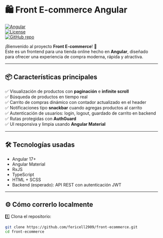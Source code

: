 # 🛍️ Front E-commerce Angular

[![Angular](https://img.shields.io/badge/angular-17-red?logo=angular)](https://angular.io/)  
[![License](https://img.shields.io/badge/license-MIT-blue)](LICENSE)  
[![GitHub repo](https://img.shields.io/badge/github-repo-green?logo=github)](https://github.com/fericell2909/front-ecommerce)

¡Bienvenido al proyecto **Front E-commerce**! 🚀  
Este es un frontend para una tienda online hecho en **Angular**, diseñado para ofrecer una experiencia de compra moderna, rápida y atractiva.

---

## 📦 Características principales

✅ Visualización de productos con **paginación** e **infinite scroll**  
✅ Búsqueda de productos en tiempo real  
✅ Carrito de compras dinámico con contador actualizado en el header  
✅ Notificaciones tipo **snackbar** cuando agregas productos al carrito  
✅ Autenticación de usuarios: login, logout, guardado de carrito en backend  
✅ Rutas protegidas con **AuthGuard**  
✅ UI responsiva y limpia usando **Angular Material**  

---

## 🛠️ Tecnologías usadas

- Angular 17+
- Angular Material
- RxJS
- TypeScript
- HTML + SCSS
- Backend (esperado): API REST con autenticación JWT

---

## ⚙️ Cómo correrlo localmente

1️⃣ Clona el repositorio:
```bash
git clone https://github.com/fericell2909/front-ecommerce.git
cd front-ecommerce
